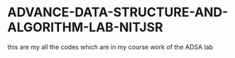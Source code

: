 # ADVANCE-DATA-STRUCTURE-AND-ALGORITHM-LAB-NITJSR
this are my all the codes which are in my course work of the ADSA lab
